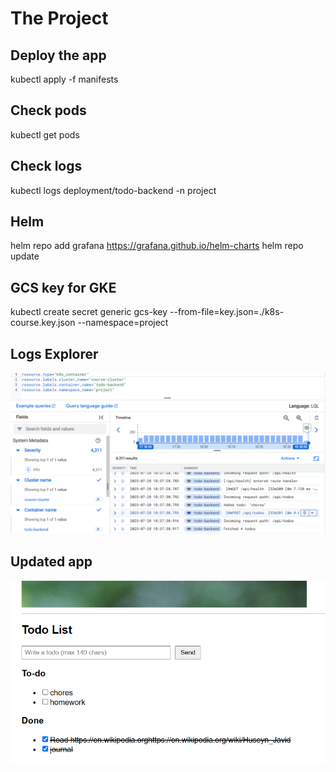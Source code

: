 # The Project

## Deploy the app

kubectl apply -f manifests

## Check pods

kubectl get pods

## Check logs

kubectl logs deployment/todo-backend -n project

## Helm

helm repo add grafana https://grafana.github.io/helm-charts
helm repo update

## GCS key for GKE

kubectl create secret generic gcs-key --from-file=key.json=./k8s-course.key.json --namespace=project

## Logs Explorer

![logs ss](docs/todo_logs.png)

## Updated app

![logs ss](docs/todo_v2.png)
